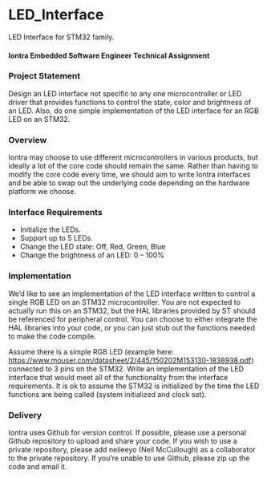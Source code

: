 # LED_Interface
LED Interface for STM32 family.


#### Iontra Embedded Software Engineer Technical Assignment

### Project Statement
Design an LED interface not specific to any one microcontroller or LED driver that provides
functions to control the state, color and brightness of an LED. Also, do one simple
implementation of the LED interface for an RGB LED on an STM32.

### Overview
Iontra may choose to use different microcontrollers in various products, but ideally a lot of the
core code should remain the same. Rather than having to modify the core code every time, we
should aim to write Iontra interfaces and be able to swap out the underlying code depending
on the hardware platform we choose.

### Interface Requirements
- Initialize the LEDs.
- Support up to 5 LEDs.
- Change the LED state: Off, Red, Green, Blue
- Change the brightness of an LED: 0 – 100%

### Implementation
We’d like to see an implementation of the LED interface written to control a single RGB LED on
an STM32 microcontroller. You are not expected to actually run this on an STM32, but the HAL
libraries provided by ST should be referenced for peripheral control. You can choose to either
integrate the HAL libraries into your code, or you can just stub out the functions needed to
make the code compile.

Assume there is a simple RGB LED (example here:
https://www.mouser.com/datasheet/2/445/150202M153130-1838938.pdf) connected to 3
pins on the STM32. Write an implementation of the LED interface that would meet all of the
functionality from the interface requirements. It is ok to assume the STM32 is initialized by the
time the LED functions are being called (system initialized and clock set).

### Delivery
Iontra uses Github for version control. If possible, please use a personal Github repository to
upload and share your code. If you wish to use a private repository, please add neileeyo (Neil
McCullough) as a collaborator to the private repository.
If you’re unable to use Github, please zip up the code and email it.
